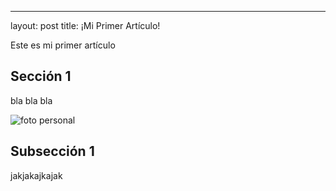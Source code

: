 ---
layout: post
title: ¡Mi Primer Artículo!


Este es mi primer artículo

## Sección 1

bla bla bla

![foto personal](https://github.com/matthy11/matthy11.github.io/images/630184-IMG_20190826_WA0002__2_.jpg)

## Subsección 1

jakjakajkajak
